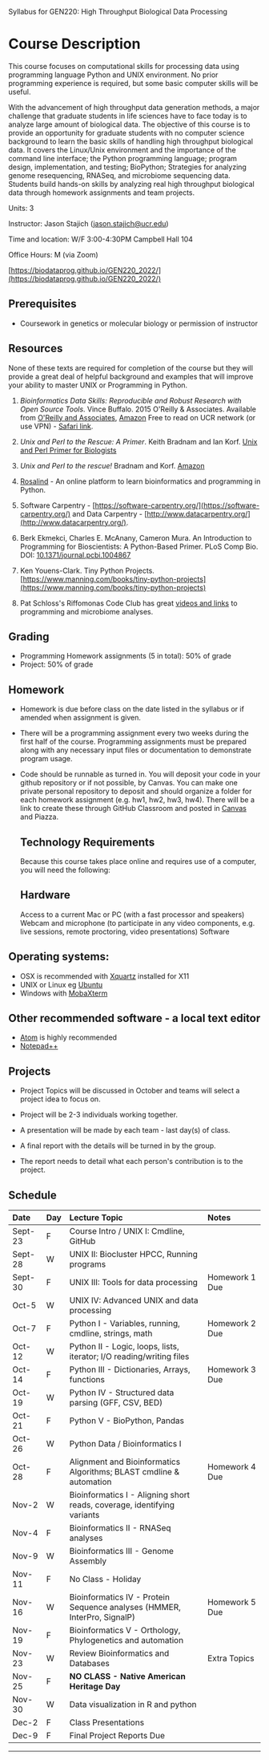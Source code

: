 Syllabus for GEN220: High Throughput Biological Data Processing

Course Description
==================

This course focuses on computational skills for processing data using
programming language Python and UNIX environment. No prior programming
experience is required, but some basic computer skills will be useful.

With the advancement of high throughput data generation methods, a
major challenge that graduate students in life sciences have to face
today is to analyze large amount of biological data. The objective of
this course is to provide an opportunity for graduate students with no
computer science background to learn the basic skills of handling high
throughput biological data. It covers the Linux/Unix environment and
the importance of the command line interface; the Python programming
language; program design, implementation, and testing; BioPython;
Strategies for analyzing genome resequencing, RNASeq, and microbiome sequencing data.
Students build hands-on skills by analyzing real high throughput
biological data through homework assignments and team projects.

Units: 3

Instructor: Jason Stajich (jason.stajich@ucr.edu)

Time and location: W/F 3:00-4:30PM  Campbell Hall 104

Office Hours: M (via Zoom)

[https://biodataprog.github.io/GEN220_2022/](https://biodataprog.github.io/GEN220_2022/)

Prerequisites
-------------

* Coursework in genetics or molecular biology or permission of instructor

Resources
---------

None of these texts are required for completion of the course but they
will provide a great deal of helpful background and examples that will
improve your ability to master UNIX or Programming in Python.

   1. _Bioinformatics Data Skills: Reproducible and Robust Research
      with Open Source Tools_. Vince Buffalo. 2015 O'Reilly &
      Associates. Available from [O'Reilly and Associates](http://shop.oreilly.com/product/0636920030157.do),
      [Amazon](http://amazon.com/Bioinformatics-Data-Skills-Reproducible-Research/dp/1449367372)
      Free to read on UCR network (or use VPN) - [Safari link](https://www.oreilly.com/library/view/bioinformatics-data-skills/9781449367480/).

   2. _Unix and Perl to the Rescue: A Primer_. Keith Bradnam and Ian
      Korf. [Unix and Perl Primer for Biologists](http://korflab.ucdavis.edu/unix_and_Perl/)

   3. _Unix and Perl to the rescue!_ Bradnam and
      Korf. [Amazon](https://www.amazon.com/gp/product/0521169828?tag=keithbradnamc-20)

   4. [Rosalind](http://rosalind.info/problems/locations/) - An online platform to learn bioinformatics and programming in Python.

   5. Software Carpentry -
      [https://software-carpentry.org/](https://software-carpentry.org/)
      and Data Carpentry - [http://www.datacarpentry.org/](http://www.datacarpentry.org/).

   6. Berk Ekmekci, Charles E. McAnany, Cameron Mura. An Introduction to Programming for Bioscientists: A Python-Based Primer. PLoS Comp Bio. DOI: [10.1371/journal.pcbi.1004867](https://doi.org/10.1371/journal.pcbi.1004867)

   7. Ken Youens-Clark. Tiny Python Projects. [https://www.manning.com/books/tiny-python-projects](https://www.manning.com/books/tiny-python-projects)

   8. Pat Schloss's Riffomonas Code Club has great [videos and links](https://riffomonas.org/code_club/) to programming and microbiome analyses.

Grading
-------

* Programming Homework assignments (5 in total): 50% of grade
* Project: 50% of grade

Homework
--------

* Homework is due before class on the date listed in the syllabus or if amended when assignment is given.

* There will be a programming assignment every two weeks during the first half of the course.
  Programming assignments must be prepared along with any necessary input files or documentation to demonstrate program usage.

* Code should be runnable as turned in. You will deposit your code in
  your github repository or if not possible, by Canvas. You can make
  one private personal repository to deposit and should organize a
  folder for each homework assignment (e.g. hw1, hw2, hw3, hw4). There will be a link to create these through GitHub Classroom and posted in [Canvas](https://elearn.ucr.edu/courses/17733/assignments/syllabus) and Piazza.

  Technology Requirements
  -----------------------
  Because this course takes place online and requires use of a computer, you will need the following:

  ## Hardware

  Access to a current Mac or PC (with a fast processor and speakers)
  Webcam and microphone (to participate in any video components, e.g. live sessions, remote proctoring, video presentations)
  Software

## Operating systems:
  * OSX is recommended with [Xquartz](https://www.xquartz.org/) installed for X11
  * UNIX or Linux eg [Ubuntu](https://ubuntu.com/)
  * Windows with [MobaXterm](https://mobaxterm.mobatek.net/)

## Other recommended software - a local text editor
 * [Atom](https://atom.io/) is highly recommended
* [Notepad++](https://notepad-plus-plus.org/downloads/)

Projects
--------

* Project Topics will be discussed in October and teams will select a project idea to focus on.

* Project will be 2-3 individuals working together.

* A presentation will be made by each team - last day(s) of class.

* A final report with the details will be turned in by the group.

* The report needs to detail what each person's contribution is to the
  project.

Schedule
--------

| Date	| Day |	Lecture Topic	|	Notes
| :------ | :---- | :---------------------- | :------------ |
| Sept-23 |	F	|	Course Intro / UNIX I: Cmdline, GitHub	|	|
| Sept-28	|	W	|	UNIX II: Biocluster HPCC, Running programs |	|
| Sept-30	|	F	|	UNIX III: Tools for data processing	| Homework 1 Due  |
| Oct-5	|	W	|	UNIX IV: Advanced UNIX and data processing	|	|
| Oct-7	|	F	|	Python I - Variables, running, cmdline, strings, math	| Homework 2 Due  |
| Oct-12	|	W	|	Python II - Logic, loops, lists, iterator; I/O reading/writing files	|	 |
| Oct-14	|	F	|	Python III - Dictionaries, Arrays, functions	|  Homework 3 Due  |
| Oct-19	|	W	|	Python IV - Structured data parsing (GFF, CSV, BED)	 |	|
| Oct-21	|	F	|	Python V - BioPython, Pandas | 	|
| Oct-26	|	W	|	Python Data / Bioinformatics I	| |
| Oct-28	|	F	|	Alignment and Bioinformatics Algorithms; BLAST cmdline & automation	| Homework 4 Due |
| Nov-2	|	W	|	Bioinformatics I - Aligning short reads, coverage, identifying variants	|	|
| Nov-4 |	F	|	Bioinformatics II - RNASeq analyses	|	|
| Nov-9	|	W	|	Bioinformatics III - Genome Assembly	|  |
| Nov-11 |	F |	No Class - Holiday  |	|
| Nov-16 |	W |	Bioinformatics IV - Protein Sequence analyses (HMMER, InterPro, SignalP) | Homework 5 Due 	|
| Nov-19	|	F	|  Bioinformatics V - Orthology, Phylogenetics and automation |	|
| Nov-23 |	W |	Review Bioinformatics and Databases | Extra Topics	|
| Nov-25 |	F |	**NO CLASS - Native American Heritage Day** | 	|
| Nov-30	|	 W |  Data visualization in R and python | 	|
| Dec-2	|	F	|  Class Presentations |		|
| Dec-9 | F | Final Project Reports Due | |

----------
